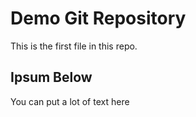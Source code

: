# Demo Git Repository 

This is the first file in this repo.

## Ipsum Below 

You can put a lot of text here 